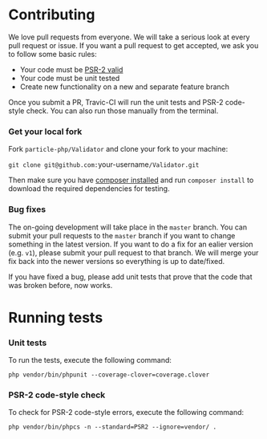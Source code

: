# Contributing

We love pull requests from everyone. We will take a serious look at every pull request or issue.
If you want a pull request to get accepted, we ask you to follow some basic rules:

* Your code must be [PSR-2 valid](http://www.php-fig.org/psr/psr-2/)
* Your code must be unit tested
* Create new functionality on a new and separate feature branch

Once you submit a PR, Travic-CI will run the unit tests and PSR-2 code-style check. You can also run those
manually from the terminal. 

### Get your local fork

Fork `particle-php/Validator` and clone your fork to your machine:

`git clone git@github.com:`your-username`/Validator.git`

Then make sure you have [composer installed](https://getcomposer.org/download/) and run `composer install`
to download the required dependencies for testing.

### Bug fixes

The on-going development will take place in the `master` branch. You can submit your pull requests to the `master` branch if you want to change something in the latest version. If you want to do a fix for an ealier version (e.g. `v1`), please submit your pull request to that branch. We will merge your fix back into the newer versions so everything is up to date/fixed.

If you have fixed a bug, please add unit tests that prove that the code that was broken before, now works.

# Running tests

### Unit tests

To run the tests, execute the following command:

`php vendor/bin/phpunit --coverage-clover=coverage.clover`

### PSR-2 code-style check

To check for PSR-2 code-style errors, execute the following command:

`php vendor/bin/phpcs -n --standard=PSR2 --ignore=vendor/ .`
